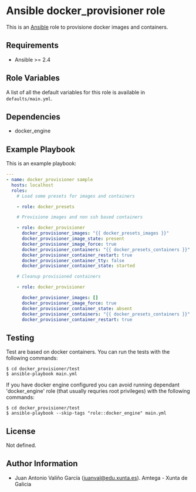 # Ansible docker_provisioner role

This is an [Ansible](http://www.ansible.com) role to provisione docker images and containers.

## Requirements

- Ansible >= 2.4

## Role Variables

A list of all the default variables for this role is available in `defaults/main.yml`.

## Dependencies

- docker_engine

## Example Playbook

This is an example playbook:

```yaml
---
- name: docker_provisioner sample
  hosts: localhost
  roles:
    # Load some presets for images and containers

    - role: docker_presets

    # Provisione images and non ssh based containers

    - role: docker_provisioner
      docker_provisioner_images: "{{ docker_presets_images }}"
      docker_provisioner_image_state: present
      docker_provisioner_image_force: true
      docker_provisioner_containers: "{{ docker_presets_containers }}"
      docker_provisioner_container_restart: true
      docker_provisioner_container_tty: false
      docker_provisioner_container_state: started

    # Cleanup provisioned containers

    - role: docker_provisioner

      docker_provisioner_images: []
      docker_provisioner_image_force: true
      docker_provisioner_container_state: absent
      docker_provisioner_containers: "{{ docker_presets_containers }}"
      docker_provisioner_container_restart: true
```

## Testing

Test are based on docker containers. You can run the tests with the following commands:

```shell
$ cd docker_provisioner/test
$ ansible-playbook main.yml
```

If you have docker engine configured you can avoid running dependant 'docker_engine' role (that usually requries root privileges) with the following commands:

```shell
$ cd docker_provisioner/test
$ ansible-playbook --skip-tags "role::docker_engine" main.yml
```

## License

Not defined.

## Author Information

- Juan Antonio Valiño García ([juanval@edu.xunta.es](mailto:juanval@edu.xunta.es)). Amtega - Xunta de Galicia

